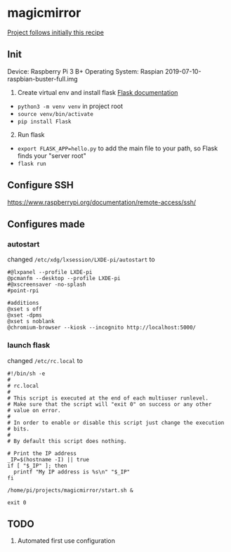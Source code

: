 # magicmirror

[Project follows initially this recipe](https://www.instructables.com/id/How-to-Make-a-Magic-Mirror/)

## Init

Device: Raspberry Pi 3 B+
Operating System: Raspian 2019-07-10-raspbian-buster-full.img

1. Create virtual env and install flask
[Flask documentation](https://flask.palletsprojects.com/en/1.0.x/installation/#installation)
* `python3 -m venv venv` in project root
* `source venv/bin/activate`
* `pip install Flask`
2. Run flask
* `export FLASK_APP=hello.py` to add the main file to your path, so Flask finds your "server root"
* `flask run`

## Configure SSH  
https://www.raspberrypi.org/documentation/remote-access/ssh/

## Configures made

### autostart
changed `/etc/xdg/lxsession/LXDE-pi/autostart` to
```
#@lxpanel --profile LXDE-pi
@pcmanfm --desktop --profile LXDE-pi
#@xscreensaver -no-splash
#point-rpi

#additions
@xset s off
@xset -dpms
@xset s noblank
@chromium-browser --kiosk --incognito http://localhost:5000/
```

### launch flask
changed `/etc/rc.local` to
```
#!/bin/sh -e
#
# rc.local
#
# This script is executed at the end of each multiuser runlevel.
# Make sure that the script will "exit 0" on success or any other
# value on error.
#
# In order to enable or disable this script just change the execution
# bits.
#
# By default this script does nothing.

# Print the IP address
_IP=$(hostname -I) || true
if [ "$_IP" ]; then
  printf "My IP address is %s\n" "$_IP"
fi

/home/pi/projects/magicmirror/start.sh &

exit 0
```

## TODO
1. Automated first use configuration 